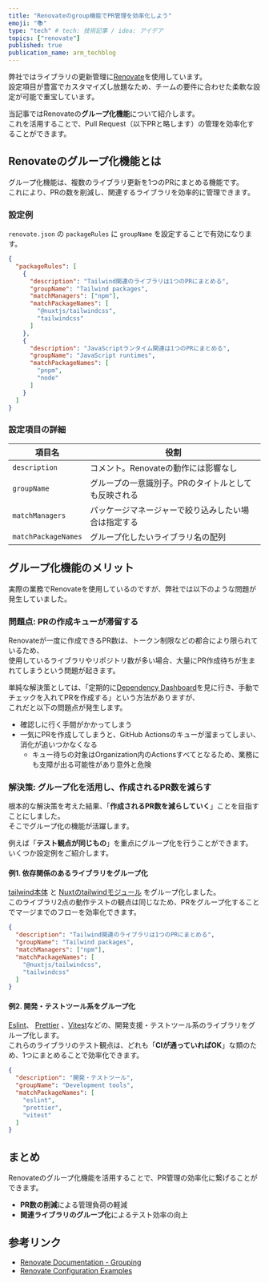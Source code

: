 ```yaml
---
title: "Renovateのgroup機能でPR管理を効率化しよう"
emoji: "📚"
type: "tech" # tech: 技術記事 / idea: アイデア
topics: ["renovate"]
published: true
publication_name: arm_techblog
---
```


弊社ではライブラリの更新管理に[Renovate](https://www.mend.io/renovate/)を使用しています。  
設定項目が豊富でカスタマイズし放題なため、チームの要件に合わせた柔軟な設定が可能で重宝しています。

当記事ではRenovateの**グループ化機能**について紹介します。  
これを活用することで、Pull Request（以下PRと略します）の管理を効率化することができます。

## Renovateのグループ化機能とは

グループ化機能は、複数のライブラリ更新を1つのPRにまとめる機能です。  
これにより、PRの数を削減し、関連するライブラリを効率的に管理できます。

### 設定例

`renovate.json` の `packageRules` に `groupName` を設定することで有効になります。

```json
{
  "packageRules": [
    {
      "description": "Tailwind関連のライブラリは1つのPRにまとめる",
      "groupName": "Tailwind packages",
      "matchManagers": ["npm"],
      "matchPackageNames": [
        "@nuxtjs/tailwindcss",
        "tailwindcss"
      ]
    },
    {
      "description": "JavaScriptランタイム関連は1つのPRにまとめる",
      "groupName": "JavaScript runtimes",
      "matchPackageNames": [
        "pnpm",
        "node"
      ]
    }
  ]
}
```

### 設定項目の詳細

| 項目名 | 役割 |
|--------|------|
| `description` | コメント。Renovateの動作には影響なし |
| `groupName` | グループの一意識別子。PRのタイトルとしても反映される |
| `matchManagers` | パッケージマネージャーで絞り込みしたい場合は指定する |
| `matchPackageNames` | グループ化したいライブラリ名の配列 |

## グループ化機能のメリット

実際の業務でRenovateを使用しているのですが、弊社では以下のような問題が発生していました。

### 問題点: **PRの作成キューが滞留する**

Renovateが一度に作成できるPR数は、トークン制限などの都合により限られているため、  
使用しているライブラリやリポジトリ数が多い場合、大量にPR作成待ちが生まれてしまうという問題が起きます。

単純な解決策としては、「定期的に[Dependency Dashboard](https://docs.renovatebot.com/key-concepts/dashboard/)を見に行き、手動でチェックを入れてPRを作成する」という方法がありますが、  
これだと以下の問題点が発生します。

- 確認しに行く手間がかかってしまう
- 一気にPRを作成してしまうと、GitHub Actionsのキューが溜まってしまい、消化が追いつかなくなる
  - キュー待ちの対象はOrganization内のActionsすべてとなるため、業務にも支障が出る可能性があり意外と危険

### 解決策: **グループ化を活用し、作成されるPR数を減らす**

根本的な解決策を考えた結果、「**作成されるPR数を減らしていく**」ことを目指すことにしました。  
そこでグループ化の機能が活躍します。  

例えば「**テスト観点が同じもの**」を重点にグループ化を行うことができます。
いくつか設定例をご紹介します。

#### 例1. 依存関係のあるライブラリをグループ化

[tailwind本体](https://tailwindcss.com/) と [Nuxtのtailwindモジュール](https://tailwindcss.nuxtjs.org/) をグループ化しました。  
このライブラリ2点の動作テストの観点は同じなため、PRをグループ化することでマージまでのフローを効率化できます。

```json
{
  "description": "Tailwind関連のライブラリは1つのPRにまとめる",
  "groupName": "Tailwind packages",
  "matchManagers": ["npm"],
  "matchPackageNames": [
    "@nuxtjs/tailwindcss",
    "tailwindcss"
  ]
}
```

#### 例2. 開発・テストツール系をグループ化

[Eslint](https://eslint.org/)、 [Prettier](https://prettier.io/) 、[Vitest](https://vitest.dev/)などの、開発支援・テストツール系のライブラリをグループ化します。  
これらのライブラリのテスト観点は、どれも「**CIが通っていればOK**」な類のため、1つにまとめることで効率化できます。

```json
{
  "description": "開発・テストツール",
  "groupName": "Development tools",
  "matchPackageNames": [
    "eslint",
    "prettier",
    "vitest"
  ]
}
```

## まとめ

Renovateのグループ化機能を活用することで、PR管理の効率化に繋げることができます。

- **PR数の削減**による管理負荷の軽減
- **関連ライブラリのグループ化**によるテスト効率の向上

## 参考リンク

- [Renovate Documentation - Grouping](https://docs.renovatebot.com/configuration-options/#group)
- [Renovate Configuration Examples](https://docs.renovatebot.com/examples/)
